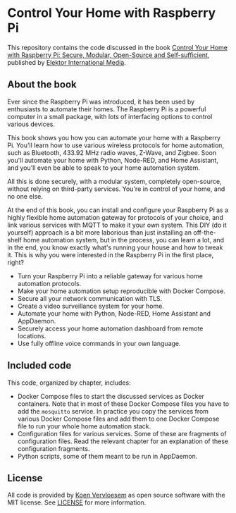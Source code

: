 # Control Your Home with Raspberry Pi

This repository contains the code discussed in the book [Control Your Home with Raspberry Pi: Secure, Modular, Open-Source and Self-sufficient](https://koen.vervloesem.eu/books/control-your-home-with-raspberry-pi/), published by [Elektor International Media](https://www.elektor.com).

## About the book

Ever since the Raspberry Pi was introduced, it has been used by enthusiasts to automate their homes. The Raspberry Pi is a powerful computer in a small package, with lots of interfacing options to control various devices.

This book shows you how you can automate your home with a Raspberry Pi. You'll learn how to use various wireless protocols for home automation, such as Bluetooth, 433.92 MHz radio waves, Z-Wave, and Zigbee. Soon you'll automate your home with Python, Node-RED, and Home Assistant, and you'll even be able to speak to your home automation system.

All this is done securely, with a modular system, completely open-source, without relying on third-party services. You're in control of your home, and no one else.

At the end of this book, you can install and configure your Raspberry Pi as a highly flexible home automation gateway for protocols of your choice, and link various services with MQTT to make it your own system. This DIY (do it yourself) approach is a bit more laborious than just installing an off-the-shelf home automation system, but in the process, you can learn a lot, and in the end, you know exactly what's running your house and how to tweak it. This is why you were interested in the Raspberry Pi in the first place, right?

* Turn your Raspberry Pi into a reliable gateway for various home automation protocols.
* Make your home automation setup reproducible with Docker Compose.
* Secure all your network communication with TLS.
* Create a video surveillance system for your home.
* Automate your home with Python, Node-RED, Home Assistant and AppDaemon.
* Securely access your home automation dashboard from remote locations.
* Use fully offline voice commands in your own language.

## Included code

This code, organized by chapter, includes:

* Docker Compose files to start the discussed services as Docker containers. Note that in most of these Docker Compose files you have to add the `mosquitto` service. In practice you copy the services from various Docker Compose files and add them to one Docker Compose file to run your whole home automation stack.
* Configuration files for various services. Some of these are fragments of configuration files. Read the relevant chapter for an explanation of these configuration fragments.
* Python scripts, some of them meant to be run in AppDaemon.

## License

All code is provided by [Koen Vervloesem](http://koen.vervloesem.eu) as open source software with the MIT license. See [LICENSE](LICENSE) for more information.

